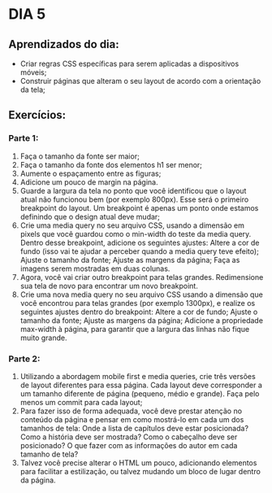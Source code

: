 # DIA 5

## Aprendizados do dia:
* Criar regras CSS específicas para serem aplicadas a dispositivos móveis;
* Construir páginas que alteram o seu layout de acordo com a orientação da tela;

## Exercícios:
### Parte 1:
1. Faça o tamanho da fonte ser maior;
2. Faça o tamanho da fonte dos elementos h1 ser menor;
3. Aumente o espaçamento entre as figuras;
4. Adicione um pouco de margin na página.
5. Guarde a largura da tela no ponto que você identificou que o layout atual não funcionou bem (por exemplo 800px). Esse será o primeiro breakpoint do layout. Um breakpoint é apenas um ponto onde estamos definindo que o design atual deve mudar;
6. Crie uma media query no seu arquivo CSS, usando a dimensão em pixels que você guardou como o min-width do teste da media query. Dentro desse breakpoint, adicione os seguintes ajustes:
Altere a cor de fundo (isso vai te ajudar a perceber quando a media query teve efeito);
Ajuste o tamanho da fonte;
Ajuste as margens da página;
Faça as imagens serem mostradas em duas colunas.
7. Agora, você vai criar outro breakpoint para telas grandes. Redimensione sua tela de novo para encontrar um novo breakpoint.
8. Crie uma nova media query no seu arquivo CSS usando a dimensão que você encontrou para telas grandes (por exemplo 1300px), e realize os seguintes ajustes dentro do breakpoint:
Altere a cor de fundo;
Ajuste o tamanho da fonte;
Ajuste as margens da página;
Adicione a propriedade max-width à página, para garantir que a largura das linhas não fique muito grande.

### Parte 2:
1. Utilizando a abordagem mobile first e media queries, crie três versões de layout diferentes para essa página. Cada layout deve corresponder a um tamanho diferente de página (pequeno, médio e grande). Faça pelo menos um commit para cada layout;
2. Para fazer isso de forma adequada, você deve prestar atenção no conteúdo da página e pensar em como mostrá-lo em cada um dos tamanhos de tela:
Onde a lista de capítulos deve estar posicionada?
Como a história deve ser mostrada?
Como o cabeçalho deve ser posicionado?
O que fazer com as informações do autor em cada tamanho de tela?
3. Talvez você precise alterar o HTML um pouco, adicionando elementos para facilitar a estilização, ou talvez mudando um bloco de lugar dentro da página.